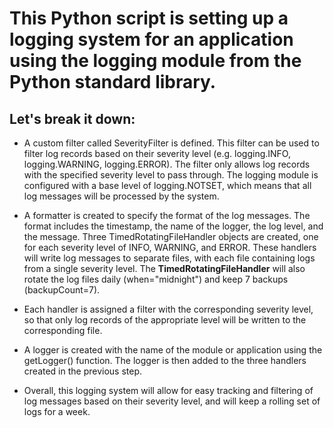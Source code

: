 <h1>This Python script is setting up a logging system for an application using the logging module from the Python standard library.</h1>

<h2>Let's break it down:</h2>

* A custom filter called SeverityFilter is defined. This filter can be used to filter log records based on their severity level (e.g. logging.INFO, logging.WARNING, logging.ERROR). The filter only allows log records with the specified severity level to pass through.
The logging module is configured with a base level of logging.NOTSET, which means that all log messages will be processed by the system.

* A formatter is created to specify the format of the log messages. The format includes the timestamp, the name of the logger, the log level, and the message.
Three TimedRotatingFileHandler objects are created, one for each severity level of INFO, WARNING, and ERROR. These handlers will write log messages to separate files, with each file containing logs from a single severity level. The **TimedRotatingFileHandler** will also rotate the log files daily (when="midnight") and keep 7 backups (backupCount=7).
* Each handler is assigned a filter with the corresponding severity level, so that only log records of the appropriate level will be written to the corresponding file.
* A logger is created with the name of the module or application using the getLogger() function. The logger is then added to the three handlers created in the previous step.
* Overall, this logging system will allow for easy tracking and filtering of log messages based on their severity level, and will keep a rolling set of logs for a week.